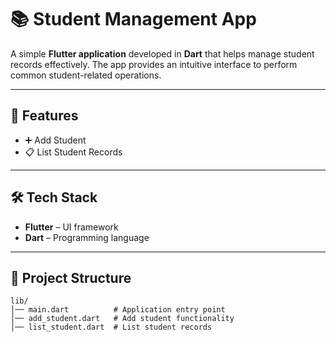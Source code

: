 # 📚 Student Management App  

A simple **Flutter application** developed in **Dart** that helps manage student records effectively. The app provides an intuitive interface to perform common student-related operations.  

---

## 🚀 Features  

- ➕ Add Student  
- 📋 List Student Records  

---

## 🛠️ Tech Stack  

- **Flutter** – UI framework  
- **Dart** – Programming language  

---

## 📂 Project Structure  

```plaintext
lib/
│── main.dart          # Application entry point
│── add_student.dart   # Add student functionality
│── list_student.dart  # List student records
